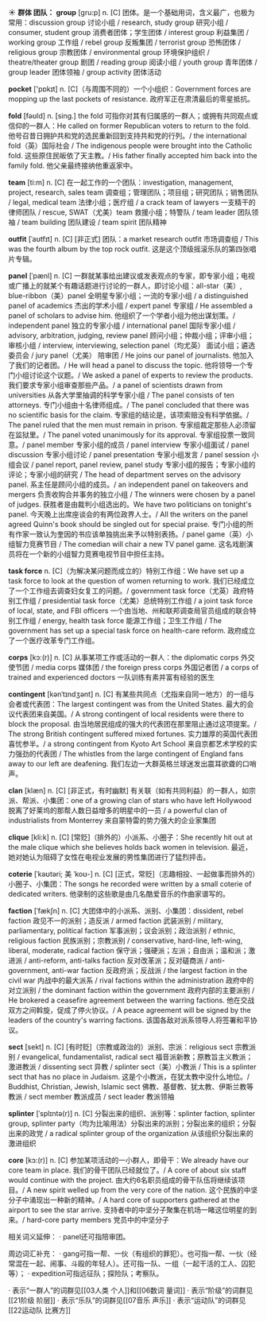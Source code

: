☀ <span class="category">**群体 团队：**</span>
<span class="vocabulary">**group**</span> [ɡru:p] 
<span class="definition">n. [C] 团体。是一个基础用词，含义最广，也极为常用：</span>discussion group 讨论小组 / research, study group 研究小组 / consumer, student group 消费者团体；学生团体 / interest group 利益集团 / working group 工作组 / rebel group 反叛集团 / terrorist group 恐怖团体 / religious group 宗教团体 / environmental group 环境保护组织 / theatre/theater group 剧团 / reading group 阅读小组 / youth group 青年团体 / group leader 团体领袖 / group activity 团体活动

<span class="vocabulary">**pocket**</span> ['pɒkɪt] 
<span class="definition">n. [C]（与周围不同的）一个小组织：</span>Government forces are mopping up the last pockets of resistance. 政府军正在肃清最后的零星抵抗。

<span class="vocabulary">**fold**</span> [fəʊld] 
<span class="definition">n. [sing.] the fold 可指你对其有归属感的一群人；或拥有共同观点或信仰的一群人：</span>He called on former Republican voters to return to the fold. 他号召昔日拥护共和党的选民重新回到支持共和党的行列。/ the international fold（英）国际社会 / The indigenous people were brought into the Catholic fold. 这些原住民皈依了天主教。/ His father finally accepted him back into the family fold. 他父亲最终接纳他重返家中。

<span class="vocabulary">**team**</span> [ti:m] 
<span class="definition">n. [C] 在一起工作的一个团队：</span>investigation, management, project, research, sales team 调查组；管理团队；项目组；研究团队；销售团队 / legal, medical team 法律小组；医疗组 / a crack team of lawyers 一支精干的律师团队 / rescue, SWAT（尤美）team 救援小组；特警队 / team leader 团队领袖 / team building 团队建设 / team spirit 团队精神
           
<span class="vocabulary">**outfit**</span> [ˈaʊtfɪt]
<span class="definition">n. [C] [非正式] 团队：</span>a market research outfit 市场调查组 / This was the fourth album by the top rock outfit. 这是这个顶级摇滚乐队的第四张唱片专辑。

<span class="vocabulary">**panel**</span> [ˈpænl]
<span class="definition">n. [C] 一群就某事给出建议或发表观点的专家，即专家小组；电视或广播上的就某个有趣话题进行讨论的一群人，即讨论小组：</span>all-star（美）, blue-ribbon（美）panel 全明星专家小组；一流的专家小组 / a distinguished panel of academics 杰出的学术小组 / expert panel 专家组 / He assembled a panel of scholars to advise him. 他组织了一个学者小组为他出谋划策。/ independent panel 独立的专家小组 / international panel 国际专家小组 / advisory, arbitration, judging, review panel 顾问小组；仲裁小组；评审小组；审核小组 / interview, interviewing, selection panel（均尤英） 面试小组；遴选委员会 / jury panel（尤美） 陪审团 / He joins our panel of journalists. 他加入了我们的记者团。/ He will head a panel to discuss the topic. 他将领导一个专门小组讨论这个议题。/ We asked a panel of experts to review the products. 我们要求专家小组审查那些产品。/ a panel of scientists drawn from universities 从各大学里抽调的科学专家小组 / The panel consists of ten attorneys. 专门小组由十名律师组成。/ The panel concluded that there was no scientific basis for the claim. 专家组的结论是，该项索赔没有科学依据。/ The panel ruled that the men must remain in prison. 专家组裁定那些人必须留在监狱里。/ The panel voted unanimously for its approval. 专家组投票一致同意。/ panel member 专家小组的成员 / panel interview 专家小组面试 / panel discussion 专家小组讨论 / panel presentation 专家小组发言 / panel session 小组会议 / panel report, panel review, panel study 专家小组的报告；专家小组的评论；专家小组的研究 / The head of department serves on the advisory panel. 系主任是顾问小组的成员。/ an independent panel on takeovers and mergers 负责收购合并事务的独立小组 / The winners were chosen by a panel of judges. 获胜者是由裁判小组选出的。We have two politicians on tonight's panel. 今天晚上出席座谈会的有两位政界人士。/ All the writers on the panel agreed Quinn's book should be singled out for special praise. 专门小组的所有作家一致认为奎因的书应该单独挑出来予以特别表扬。/ panel game（英）小组智力竞赛节目 / The comedian will chair a new TV panel game. 这名戏剧演员将在一个新的小组智力竞赛电视节目中担任主持。
           
<span class="vocabulary">**task force**</span>
<span class="definition">n. [C]（为解决某问题而成立的）特别工作组：</span>We have set up a task force to look at the question of women returning to work. 我们已经成立了一个工作组去调查妇女复工的问题。/ government task force（尤英）政府特别工作组 / presidential task force（尤美）总统特别工作组 / a joint task force of local, state, and FBI officers 一个由当地、州和联邦调查局官员组成的联合特别工作组 / energy, health task force 能源工作组；卫生工作组 / The government has set up a special task force on health-care reform. 政府成立了一个医疗改革专门工作组。

<span class="vocabulary">**corps**</span> [kɔ:(r)]
<span class="definition">n. [C] 从事某项工作或活动的一群人：</span>the diplomatic corps 外交使节团 / media corps 媒体团 / the foreign press corps 外国记者团 / a corps of trained and experienced doctors 一队训练有素并富有经验的医生
           
<span class="vocabulary">**contingent**</span> [kənˈtɪndʒənt]
<span class="definition">n. [C] 有某些共同点（尤指来自同一地方）的一组与会者或代表团：</span>The largest contingent was from the United States. 最大的会议代表团来自美国。/ A strong contingent of local residents were there to block the proposal. 由当地居民组成的强大的代表团在那里阻止通过这项提案。/ The strong British contingent suffered mixed fortunes. 实力雄厚的英国代表团喜忧参半。/ a strong contingent from Kyoto Art School 来自京都艺术学校的实力强劲的代表团 / The whistles from the large contingent of England fans away to our left are deafening. 我们左边一大群英格兰球迷发出震耳欲聋的口哨声。
           
<span class="vocabulary">**clan**</span> [klæn]
<span class="definition">n. [C] [非正式，有时幽默] 有关联（如有共同利益）的一群人，如宗派、帮派、小集团：</span>one of a growing clan of stars who have left Hollywood 脱离了好莱坞的那帮人数日益增多的明星中的一员 / a powerful clan of industrialists from Monterrey 来自蒙特雷的势力强大的企业家集团
           
<span class="vocabulary">**clique**</span> [kli:k]
<span class="definition">n. [C] [常贬]（排外的）小派系、小圈子：</span>She recently hit out at the male clique which she believes holds back women in television. 最近，她对她认为阻碍了女性在电视业发展的男性集团进行了猛烈抨击。

<span class="vocabulary">**coterie**</span> [ˈkəʊtəri; 美 ˈkoʊ-]
<span class="definition">n. [C] [正式，常贬]（志趣相投、一起做事而排外的）小圈子、小集团：</span>The songs he recorded were written by a small coterie of dedicated writers. 他录制的这些歌是由几名酷爱音乐的作曲家谱写的。
           
<span class="vocabulary">**faction**</span> [ˈfækʃn]
<span class="definition">n. [C] 大团体中的小派系、派别、小集团：</span>dissident, rebel faction 政见不一的派别；造反派 / armed faction 武装派别 / military, parliamentary, political faction 军事派别；议会派别；政治派别 / ethnic, religious faction 民族派别；宗教派别 / conservative, hard-line, left-wing, liberal, moderate, radical faction 保守派；强硬派；左派；自由派；温和派；激进派 / anti-reform, anti-talks faction 反对改革派；反对磋商派 / anti-government, anti-war faction 反政府派；反战派 / the largest faction in the civil war 内战中的最大派系 / rival factions within the administration 政府中的对立派别 / the dominant faction within the government 政府内部的主要派别 / He brokered a ceasefire agreement between the warring factions. 他在交战双方之间斡旋，促成了停火协议。/ A peace agreement will be signed by the leaders of the country's warring factions. 该国各敌对派系领导人将签署和平协议。
                      
<span class="vocabulary">**sect**</span> [sekt]
<span class="definition">n. [C] [有时贬]（宗教或政治的）派别、宗派：</span>religious sect 宗教派别 / evangelical, fundamentalist, radical sect 福音派新教；原教旨主义教派；激进教派 / dissenting sect 异教 / splinter sect（美）小教派 / This is a splinter sect that has no place in Judaism. 这是个小教派，在犹太教中没什么地位。/ Buddhist, Christian, Jewish, Islamic sect 佛教、基督教、犹太教、伊斯兰教等教派 / sect member 教派成员 / sect leader 教派领袖
           
<span class="vocabulary">**splinter**</span> [ˈsplɪntə(r)]
<span class="definition">n. [C] 分裂出来的组织、派别等：</span>splinter faction, splinter group, splinter party（均为比喻用法）分裂出来的派别；分裂出来的组织；分裂出来的政党 / a radical splinter group of the organization 从该组织分裂出来的激进组织

<span class="vocabulary">**core**</span> [kɔ:(r)]
<span class="definition">n. [C] 参加某项活动的一小群人，即骨干：</span>We already have our core team in place. 我们的骨干团队已经就位了。/ A core of about six staff would continue with the project. 由大约6名职员组成的骨干队伍将继续该项目。/ A new spirit welled up from the very core of the nation. 这个民族的中坚分子中涌现出一种新的精神。/ A hard core of supporters gathered at the airport to see the star arrive. 支持者中的中坚分子聚集在机场一睹这位明星的到来。/ hard-core party members 党员中的中坚分子

相关词义延伸：
· panel还可指陪审团。

周边词汇补充：
· gang可指一帮、一伙（有组织的罪犯）。也可指一帮、一伙（经常混在一起、闹事、斗殴的年轻人）。还可指一队、一组（一起干活的工人、囚犯等）；
· expedition可指远征队；探险队；考察队。

· 表示“一群人”的词群见[[03人类 个人]]和[[06数词 量词]]
· 表示“阶级”的词群见[[21阶级 阶层]]
· 表示“乐队”的词群见[[07音乐 声乐]]
· 表示“运动队”的词群见[[22运动队 比赛方]]
